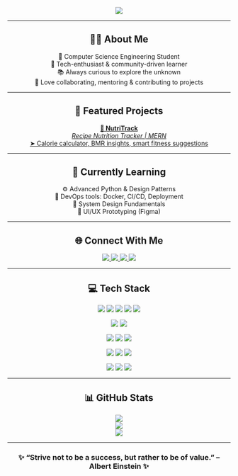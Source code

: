 <p align="center">
  <img src="https://readme-typing-svg.herokuapp.com?center=true&lines=Hi+I'm+Rajshri+Patil;Aspiring+Full-Stack+Developer;Lifelong+Learner+💡;Passionate+about+Tech+%26+Wellbeing" />
</p>

---

<h2 align="center">👨‍💻 About Me</h2>

<p align="center">
🚀 Computer Science Engineering Student<br>
💬 Tech-enthusiast & community-driven learner<br>
📚 Always curious to explore the unknown<br>
🤝 Love collaborating, mentoring & contributing to projects
</p>

---

<h2 align="center">📂 Featured Projects</h2>

<p align="center">
  <a href="https://github.com/Rajshri9579/NutriTrack">
    <strong>🔹 NutriTrack</strong><br>
    <em>Recipe Nutrition Tracker | MERN</em><br>
    ➤ Calorie calculator, BMR insights, smart fitness suggestions
  </a>
</p>

---

<h2 align="center">🌱 Currently Learning</h2>

<p align="center">
⚙️ Advanced Python & Design Patterns<br>
🔧 DevOps tools: Docker, CI/CD, Deployment<br>
📐 System Design Fundamentals<br>
🎨 UI/UX Prototyping (Figma)
</p>

---

<h2 align="center">🌐 Connect With Me</h2>

<p align="center">
  <a href="https://discord.gg/rajshripatil">
    <img src="https://img.shields.io/badge/Discord-7289DA?style=for-the-badge&logo=discord&logoColor=white"/>
  </a>
  <a href="https://instagram.com/rajshri097">
    <img src="https://img.shields.io/badge/Instagram-E4405F?style=for-the-badge&logo=instagram&logoColor=white"/>
  </a>
  <a href="https://x.com/rajshri0987">
    <img src="https://img.shields.io/badge/X-000000?style=for-the-badge&logo=X&logoColor=white"/>
  </a>
  <a href="mailto:rajshripatil19022006@gmail.com">
    <img src="https://img.shields.io/badge/Email-D14836?style=for-the-badge&logo=gmail&logoColor=white"/>
  </a>
</p>

---

<h2 align="center">💻 Tech Stack</h2>

<p align="center">
  <img src="https://img.shields.io/badge/C-00599C?style=for-the-badge&logo=c&logoColor=white"/>
  <img src="https://img.shields.io/badge/Python-3670A0?style=for-the-badge&logo=python&logoColor=ffdd54"/>
  <img src="https://img.shields.io/badge/JavaScript-F7DF1E?style=for-the-badge&logo=javascript&logoColor=black"/>
  <img src="https://img.shields.io/badge/HTML5-E34F26?style=for-the-badge&logo=html5&logoColor=white"/>
  <img src="https://img.shields.io/badge/CSS3-1572B6?style=for-the-badge&logo=css3&logoColor=white"/>
</p>

<p align="center">
  <img src="https://img.shields.io/badge/React-20232a?style=for-the-badge&logo=react&logoColor=61DAFB"/>
  <img src="https://img.shields.io/badge/Express.js-404d59?style=for-the-badge&logo=express&logoColor=white"/>
</p>

<p align="center">
  <img src="https://img.shields.io/badge/MongoDB-4ea94b?style=for-the-badge&logo=mongodb&logoColor=white"/>
  <img src="https://img.shields.io/badge/SQLite-003B57?style=for-the-badge&logo=sqlite&logoColor=white"/>
  <img src="https://img.shields.io/badge/Prisma-3982CE?style=for-the-badge&logo=prisma&logoColor=white"/>
</p>

<p align="center">
  <img src="https://img.shields.io/badge/Postman-FF6C37?style=for-the-badge&logo=postman&logoColor=white"/>
  <img src="https://img.shields.io/badge/Git-F05033?style=for-the-badge&logo=git&logoColor=white"/>
  <img src="https://img.shields.io/badge/GitHub-181717?style=for-the-badge&logo=github&logoColor=white"/>
</p>

<p align="center">
  <img src="https://img.shields.io/badge/Figma-F24E1E?style=for-the-badge&logo=figma&logoColor=white"/>
  <img src="https://img.shields.io/badge/Canva-00C4CC?style=for-the-badge&logo=canva&logoColor=white"/>
  <img src="https://img.shields.io/badge/Numpy-013243?style=for-the-badge&logo=numpy&logoColor=white"/>
</p>

---

<h2 align="center">📊 GitHub Stats</h2>

<p align="center">
  <img src="https://github-readme-stats.vercel.app/api?username=Rajshri9579&theme=dark&hide_border=false&include_all_commits=false&count_private=false" /><br/>
  <img src="https://nirzak-streak-stats.vercel.app/?user=Rajshri9579&theme=dark&hide_border=false" /><br/>
  <img src="https://github-readme-stats.vercel.app/api/top-langs/?username=Rajshri9579&theme=dark&hide_border=false&layout=compact"/>
</p>

---

<h3 align="center">✨ “Strive not to be a success, but rather to be of value.” – Albert Einstein ✨</h3>
